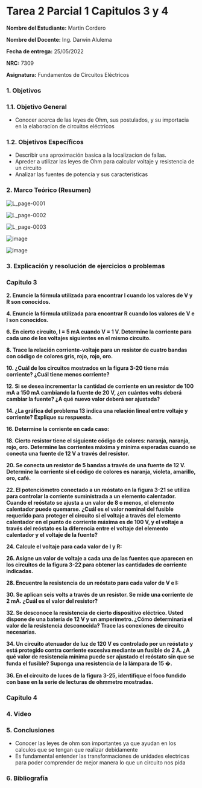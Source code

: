 # Tarea 2 Parcial 1 Capitulos 3 y 4
**Nombre del Estudiante:** Martin Cordero

**Nombre del Docente:** Ing. Darwin Alulema

**Fecha de entrega:** 25/05/2022

**NRC:** 7309

**Asignatura:** Fundamentos de Circuitos Eléctricos

### **1.	Objetivos**

### **1.1.	Objetivo General**
* Conocer acerca de las leyes de Ohm, sus postulados, y su importacia en la elaboracion de circuitos eléctricos

### **1.2.	Objetivos Específicos**
* Describir una aproximación basica a la localizacion de fallas.
* Apreder a utilizar las leyes de Ohm para calcular voltaje y resistencia de un circuito
* Analizar las fuentes de potencia y sus características

### **2.	Marco Teórico (Resumen)**

![L_page-0001](https://user-images.githubusercontent.com/105742149/170427899-4b83db88-5f9b-4eae-b17c-9d94a88013e2.jpg)

![L_page-0002](https://user-images.githubusercontent.com/105742149/170427918-c42d2eed-8279-43b7-986b-1429f29e41ff.jpg)

![L_page-0003](https://user-images.githubusercontent.com/105742149/170427968-0bc5ad70-7862-475a-8e44-0ab7c7565a6a.jpg)

![image](https://user-images.githubusercontent.com/105742149/170427520-7b0894a8-4b92-404a-ae62-e76089556419.png)

![image](https://user-images.githubusercontent.com/105742149/170427758-bf94627b-ea51-484d-818c-fd5e1047e0cf.png)

### **3.	Explicación y resolución de ejercicios o problemas**

### **Capitulo 3**
**2. Enuncie la fórmula utilizada para encontrar I cuando los valores de V y R son conocidos.**

**4. Enuncie la fórmula utilizada para encontrar R cuando los valores de V e I son conocidos.**

**6. En cierto circuito, I = 5 mA cuando V = 1 V. Determine la corriente para cada uno de los voltajes siguientes en el mismo circuito.**

**8. Trace la relación corriente-voltaje para un resistor de cuatro bandas con código de colores gris, rojo, rojo, oro.**

**10. ¿Cuál de los circuitos mostrados en la figura 3-20 tiene más corriente? ¿Cuál tiene menos corriente?**

**12. Si se desea incrementar la cantidad de corriente en un resistor de 100 mA a 150 mA cambiando la fuente de 20 V, ¿en cuántos volts deberá cambiar la fuente? ¿A qué nuevo valor deberá ser ajustada?**

**14. ¿La gráfica del problema 13 indica una relación lineal entre voltaje y corriente? Explique su respuesta.**

**16. Determine la corriente en cada caso:**

**18. Cierto resistor tiene el siguiente código de colores: naranja, naranja, rojo, oro. Determine las corrientes máxima y mínima esperadas cuando se conecta una fuente de 12 V a través del resistor.**

**20. Se conecta un resistor de 5 bandas a través de una fuente de 12 V. Determine la corriente si el código de colores es naranja, violeta, amarillo, oro, café.**

**22. El potenciómetro conectado a un reóstato en la figura 3-21 se utiliza para controlar la corriente suministrada a un elemento calentador. Cuando el reóstato se ajusta a un valor de 8 o menos, el elemento calentador puede quemarse. ¿Cuál es el valor nominal del fusible requerido para proteger el circuito si el voltaje a través del elemento calentador en el punto de corriente máxima es de 100 V, y el voltaje a través del reóstato es la diferencia entre el voltaje del elemento calentador y el voltaje de la fuente?**

**24. Calcule el voltaje para cada valor de I y R:**

**26. Asigne un valor de voltaje a cada una de las fuentes que aparecen en los circuitos de la figura 3-22 para obtener las cantidades de corriente indicadas.**

**28. Encuentre la resistencia de un reóstato para cada valor de V e I:**

**30. Se aplican seis volts a través de un resistor. Se mide una corriente de 2 mA. ¿Cuál es el valor del resistor?**

**32. Se desconoce la resistencia de cierto dispositivo eléctrico. Usted dispone de una batería de 12 V y un amperímetro. ¿Cómo determinaría el valor de la resistencia desconocida? Trace las conexiones de circuito necesarias.**

**34. Un circuito atenuador de luz de 120 V es controlado por un reóstato y está protegido contra corriente excesiva mediante un fusible de 2 A. ¿A qué valor de resistencia mínima puede ser ajustado el reóstato sin que se funda el fusible? Suponga una resistencia de la lámpara de 15 �.**

**36. En el circuito de luces de la figura 3-25, identifique el foco fundido con base en la serie de lecturas de ohmmetro mostradas.**

### **Capitulo 4**

### **4.	Video**

### **5.	Conclusiones**
* Conocer las leyes de ohm son importantes ya que ayudan en los calculos que se tengan que realizar debidamente
*  Es fundamental entender las transformaciones de unidades electricas para poder comprender de mejor manera lo que un circuito nos pida 

### **6.	Bibliografía**
